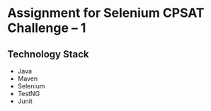 # Assignment for Selenium CPSAT Challenge – 1

## Technology Stack
* Java
* Maven
* Selenium
* TestNG
* Junit
